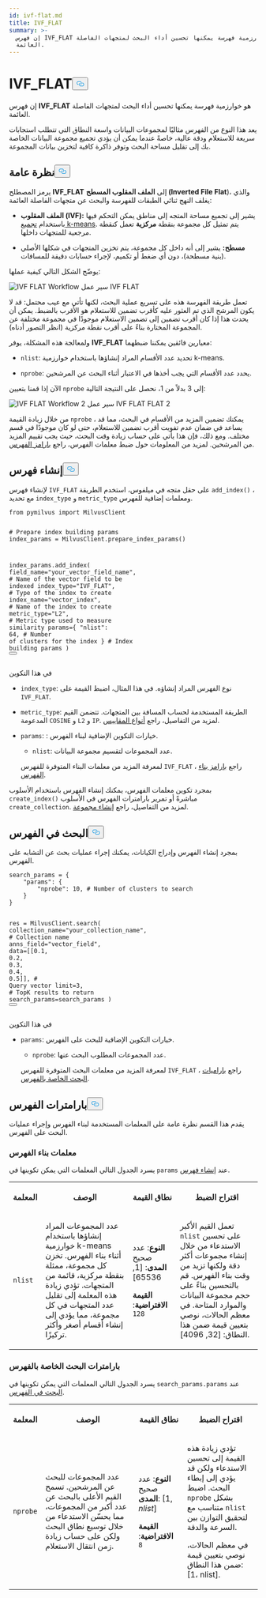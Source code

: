 ```yaml
---
id: ivf-flat.md
title: IVF_FLAT
summary: >-
  إن فهرس IVF_FLAT هو خوارزمية فهرسة يمكنها تحسين أداء البحث لمتجهات الفاصلة
  العائمة.
---
```

<h1 id="IVFFLAT" class="common-anchor-header">IVF_FLAT<button data-href="#IVFFLAT" class="anchor-icon" translate="no">
      <svg translate="no"
        aria-hidden="true"
        focusable="false"
        height="20"
        version="1.1"
        viewBox="0 0 16 16"
        width="16"
      >
        <path
          fill="#0092E4"
          fill-rule="evenodd"
          d="M4 9h1v1H4c-1.5 0-3-1.69-3-3.5S2.55 3 4 3h4c1.45 0 3 1.69 3 3.5 0 1.41-.91 2.72-2 3.25V8.59c.58-.45 1-1.27 1-2.09C10 5.22 8.98 4 8 4H4c-.98 0-2 1.22-2 2.5S3 9 4 9zm9-3h-1v1h1c1 0 2 1.22 2 2.5S13.98 12 13 12H9c-.98 0-2-1.22-2-2.5 0-.83.42-1.64 1-2.09V6.25c-1.09.53-2 1.84-2 3.25C6 11.31 7.55 13 9 13h4c1.45 0 3-1.69 3-3.5S14.5 6 13 6z"
        ></path>
      </svg>
    </button></h1><p>إن فهرس <strong>IVF_FLAT</strong> هو خوارزمية فهرسة يمكنها تحسين أداء البحث لمتجهات الفاصلة العائمة.</p>
<p>يعد هذا النوع من الفهرس مثاليًا لمجموعات البيانات واسعة النطاق التي تتطلب استجابات سريعة للاستعلام ودقة عالية، خاصةً عندما يمكن أن يؤدي تجميع مجموعة البيانات الخاصة بك إلى تقليل مساحة البحث وتوفر ذاكرة كافية لتخزين بيانات المجموعة.</p>
<h2 id="Overview" class="common-anchor-header">نظرة عامة<button data-href="#Overview" class="anchor-icon" translate="no">
      <svg translate="no"
        aria-hidden="true"
        focusable="false"
        height="20"
        version="1.1"
        viewBox="0 0 16 16"
        width="16"
      >
        <path
          fill="#0092E4"
          fill-rule="evenodd"
          d="M4 9h1v1H4c-1.5 0-3-1.69-3-3.5S2.55 3 4 3h4c1.45 0 3 1.69 3 3.5 0 1.41-.91 2.72-2 3.25V8.59c.58-.45 1-1.27 1-2.09C10 5.22 8.98 4 8 4H4c-.98 0-2 1.22-2 2.5S3 9 4 9zm9-3h-1v1h1c1 0 2 1.22 2 2.5S13.98 12 13 12H9c-.98 0-2-1.22-2-2.5 0-.83.42-1.64 1-2.09V6.25c-1.09.53-2 1.84-2 3.25C6 11.31 7.55 13 9 13h4c1.45 0 3-1.69 3-3.5S14.5 6 13 6z"
        ></path>
      </svg>
    </button></h2><p>يرمز المصطلح <strong>IVF_FLAT</strong> إلى <strong>الملف المقلوب المسطح (Inverted File Flat</strong>)، والذي يغلف النهج ثنائي الطبقات للفهرسة والبحث عن متجهات الفاصلة العائمة:</p>
<ul>
<li><p><strong>الملف المقلوب (IVF):</strong> يشير إلى تجميع مساحة المتجه إلى مناطق يمكن التحكم فيها باستخدام <a href="https://en.wikipedia.org/wiki/K-means_clustering">تجميع k-means</a>. يتم تمثيل كل مجموعة بنقطة <strong>مركزية</strong> تعمل كنقطة مرجعية للمتجهات داخلها.</p></li>
<li><p><strong>مسطح:</strong> يشير إلى أنه داخل كل مجموعة، يتم تخزين المتجهات في شكلها الأصلي (بنية مسطحة)، دون أي ضغط أو تكميم، لإجراء حسابات دقيقة للمسافات.</p></li>
</ul>
<p>يوضّح الشكل التالي كيفية عملها:</p>
<p>
  
   <span class="img-wrapper"> <img translate="no" src="/docs/v2.5.x/assets/IVF-FLAT-workflow.png" alt="IVF FLAT Workflow" class="doc-image" id="ivf-flat-workflow" />
   </span> <span class="img-wrapper"> <span>سير عمل IVF FLAT</span> </span></p>
<p>تعمل طريقة الفهرسة هذه على تسريع عملية البحث، لكنها تأتي مع عيب محتمل: قد لا يكون المرشح الذي تم العثور عليه كأقرب تضمين للاستعلام هو الأقرب بالضبط. يمكن أن يحدث هذا إذا كان أقرب تضمين إلى تضمين الاستعلام موجودًا في مجموعة مختلفة عن المجموعة المختارة بناءً على أقرب نقطة مركزية (انظر التصور أدناه).</p>
<p>ولمعالجة هذه المشكلة، يوفر <strong>IVF_FLAT</strong> معيارين فائقين يمكننا ضبطهما:</p>
<ul>
<li><p><code translate="no">nlist</code>: تحديد عدد الأقسام المراد إنشاؤها باستخدام خوارزمية k-means.</p></li>
<li><p><code translate="no">nprobe</code>: يحدد عدد الأقسام التي يجب أخذها في الاعتبار أثناء البحث عن المرشحين.</p></li>
</ul>
<p>الآن إذا قمنا بتعيين <code translate="no">nprobe</code> إلى 3 بدلاً من 1، نحصل على النتيجة التالية:</p>
<p>
  
   <span class="img-wrapper"> <img translate="no" src="/docs/v2.5.x/assets/IVF-FLAT-workflow-2.png" alt="IVF FLAT Workflow 2" class="doc-image" id="ivf-flat-workflow-2" />
   </span> <span class="img-wrapper"> <span>سير عمل IVF FLAT FLAT 2</span> </span></p>
<p>من خلال زيادة القيمة <code translate="no">nprobe</code> ، يمكنك تضمين المزيد من الأقسام في البحث، مما قد يساعد في ضمان عدم تفويت أقرب تضمين للاستعلام، حتى لو كان موجودًا في قسم مختلف. ومع ذلك، فإن هذا يأتي على حساب زيادة وقت البحث، حيث يجب تقييم المزيد من المرشحين. لمزيد من المعلومات حول ضبط معلمات الفهرس، راجع <a href="/docs/ar/ivf-flat.md#Index-params">بارامز الفهرس</a>.</p>
<h2 id="Build-index" class="common-anchor-header">إنشاء فهرس<button data-href="#Build-index" class="anchor-icon" translate="no">
      <svg translate="no"
        aria-hidden="true"
        focusable="false"
        height="20"
        version="1.1"
        viewBox="0 0 16 16"
        width="16"
      >
        <path
          fill="#0092E4"
          fill-rule="evenodd"
          d="M4 9h1v1H4c-1.5 0-3-1.69-3-3.5S2.55 3 4 3h4c1.45 0 3 1.69 3 3.5 0 1.41-.91 2.72-2 3.25V8.59c.58-.45 1-1.27 1-2.09C10 5.22 8.98 4 8 4H4c-.98 0-2 1.22-2 2.5S3 9 4 9zm9-3h-1v1h1c1 0 2 1.22 2 2.5S13.98 12 13 12H9c-.98 0-2-1.22-2-2.5 0-.83.42-1.64 1-2.09V6.25c-1.09.53-2 1.84-2 3.25C6 11.31 7.55 13 9 13h4c1.45 0 3-1.69 3-3.5S14.5 6 13 6z"
        ></path>
      </svg>
    </button></h2><p>لإنشاء فهرس <code translate="no">IVF_FLAT</code> على حقل متجه في ميلفوس، استخدم الطريقة <code translate="no">add_index()</code> ، مع تحديد <code translate="no">index_type</code> و <code translate="no">metric_type</code> ومعلمات إضافية للفهرس.</p>
<pre><code translate="no" class="language-python"><span class="hljs-keyword">from</span> pymilvus <span class="hljs-keyword">import</span> MilvusClient

<span class="hljs-comment"># Prepare index building params</span>
index_params = MilvusClient.prepare_index_params()

index_params.add_index(
    field_name=<span class="hljs-string">&quot;your_vector_field_name&quot;</span>, <span class="hljs-comment"># Name of the vector field to be indexed</span>
    index_type=<span class="hljs-string">&quot;IVF_FLAT&quot;</span>, <span class="hljs-comment"># Type of the index to create</span>
    index_name=<span class="hljs-string">&quot;vector_index&quot;</span>, <span class="hljs-comment"># Name of the index to create</span>
    metric_type=<span class="hljs-string">&quot;L2&quot;</span>, <span class="hljs-comment"># Metric type used to measure similarity</span>
    params={
        <span class="hljs-string">&quot;nlist&quot;</span>: <span class="hljs-number">64</span>, <span class="hljs-comment"># Number of clusters for the index</span>
    } <span class="hljs-comment"># Index building params</span>
)
<button class="copy-code-btn"></button></code></pre>
<p>في هذا التكوين</p>
<ul>
<li><p><code translate="no">index_type</code>: نوع الفهرس المراد إنشاؤه. في هذا المثال، اضبط القيمة على <code translate="no">IVF_FLAT</code>.</p></li>
<li><p><code translate="no">metric_type</code>: الطريقة المستخدمة لحساب المسافة بين المتجهات. تتضمن القيم المدعومة <code translate="no">COSINE</code> و <code translate="no">L2</code> و <code translate="no">IP</code>. لمزيد من التفاصيل، راجع <a href="/docs/ar/metric.md">أنواع المقاييس</a>.</p></li>
<li><p><code translate="no">params</code>: : خيارات التكوين الإضافية لبناء الفهرس.</p>
<ul>
<li><code translate="no">nlist</code>: عدد المجموعات لتقسيم مجموعة البيانات.</li>
</ul>
<p>لمعرفة المزيد من معلمات البناء المتوفرة للفهرس <code translate="no">IVF_FLAT</code> ، راجع <a href="/docs/ar/ivf-flat.md#Index-building-params">بارامز بناء الفهرس</a>.</p></li>
</ul>
<p>بمجرد تكوين معلمات الفهرس، يمكنك إنشاء الفهرس باستخدام الأسلوب <code translate="no">create_index()</code> مباشرةً أو تمرير بارامترات الفهرس في الأسلوب <code translate="no">create_collection</code>. لمزيد من التفاصيل، راجع <a href="/docs/ar/create-collection.md">إنشاء مجموعة</a>.</p>
<h2 id="Search-on-index" class="common-anchor-header">البحث في الفهرس<button data-href="#Search-on-index" class="anchor-icon" translate="no">
      <svg translate="no"
        aria-hidden="true"
        focusable="false"
        height="20"
        version="1.1"
        viewBox="0 0 16 16"
        width="16"
      >
        <path
          fill="#0092E4"
          fill-rule="evenodd"
          d="M4 9h1v1H4c-1.5 0-3-1.69-3-3.5S2.55 3 4 3h4c1.45 0 3 1.69 3 3.5 0 1.41-.91 2.72-2 3.25V8.59c.58-.45 1-1.27 1-2.09C10 5.22 8.98 4 8 4H4c-.98 0-2 1.22-2 2.5S3 9 4 9zm9-3h-1v1h1c1 0 2 1.22 2 2.5S13.98 12 13 12H9c-.98 0-2-1.22-2-2.5 0-.83.42-1.64 1-2.09V6.25c-1.09.53-2 1.84-2 3.25C6 11.31 7.55 13 9 13h4c1.45 0 3-1.69 3-3.5S14.5 6 13 6z"
        ></path>
      </svg>
    </button></h2><p>بمجرد إنشاء الفهرس وإدراج الكيانات، يمكنك إجراء عمليات بحث عن التشابه على الفهرس.</p>
<pre><code translate="no" class="language-python">search_params = {
    <span class="hljs-string">&quot;params&quot;</span>: {
        <span class="hljs-string">&quot;nprobe&quot;</span>: <span class="hljs-number">10</span>, <span class="hljs-comment"># Number of clusters to search</span>
    }
}

res = MilvusClient.search(
    collection_name=<span class="hljs-string">&quot;your_collection_name&quot;</span>, <span class="hljs-comment"># Collection name</span>
    anns_field=<span class="hljs-string">&quot;vector_field&quot;</span>,
    data=[[<span class="hljs-number">0.1</span>, <span class="hljs-number">0.2</span>, <span class="hljs-number">0.3</span>, <span class="hljs-number">0.4</span>, <span class="hljs-number">0.5</span>]],  <span class="hljs-comment"># Query vector</span>
    limit=<span class="hljs-number">3</span>,  <span class="hljs-comment"># TopK results to return</span>
    search_params=search_params
)
<button class="copy-code-btn"></button></code></pre>
<p>في هذا التكوين</p>
<ul>
<li><p><code translate="no">params</code>: خيارات التكوين الإضافية للبحث على الفهرس.</p>
<ul>
<li><code translate="no">nprobe</code>: عدد المجموعات المطلوب البحث عنها.</li>
</ul>
<p>لمعرفة المزيد من معلمات البحث المتوفرة للفهرس <code translate="no">IVF_FLAT</code> ، راجع <a href="/docs/ar/ivf-flat.md#Index-specific-search-params">باراميات البحث الخاصة بالفهرس</a>.</p></li>
</ul>
<h2 id="Index-params" class="common-anchor-header">بارامترات الفهرس<button data-href="#Index-params" class="anchor-icon" translate="no">
      <svg translate="no"
        aria-hidden="true"
        focusable="false"
        height="20"
        version="1.1"
        viewBox="0 0 16 16"
        width="16"
      >
        <path
          fill="#0092E4"
          fill-rule="evenodd"
          d="M4 9h1v1H4c-1.5 0-3-1.69-3-3.5S2.55 3 4 3h4c1.45 0 3 1.69 3 3.5 0 1.41-.91 2.72-2 3.25V8.59c.58-.45 1-1.27 1-2.09C10 5.22 8.98 4 8 4H4c-.98 0-2 1.22-2 2.5S3 9 4 9zm9-3h-1v1h1c1 0 2 1.22 2 2.5S13.98 12 13 12H9c-.98 0-2-1.22-2-2.5 0-.83.42-1.64 1-2.09V6.25c-1.09.53-2 1.84-2 3.25C6 11.31 7.55 13 9 13h4c1.45 0 3-1.69 3-3.5S14.5 6 13 6z"
        ></path>
      </svg>
    </button></h2><p>يقدم هذا القسم نظرة عامة على المعلمات المستخدمة لبناء الفهرس وإجراء عمليات البحث على الفهرس.</p>
<h3 id="Index-building-params" class="common-anchor-header">معلمات بناء الفهرس</h3><p>يسرد الجدول التالي المعلمات التي يمكن تكوينها في <code translate="no">params</code> عند <a href="/docs/ar/ivf-flat.md#Build-index">إنشاء فهرس</a>.</p>
<table>
   <tr>
     <th><p>المعلمة</p></th>
     <th><p>الوصف</p></th>
     <th><p>نطاق القيمة</p></th>
     <th><p>اقتراح الضبط</p></th>
   </tr>
   <tr>
     <td><p><code translate="no">nlist</code></p></td>
     <td><p>عدد المجموعات المراد إنشاؤها باستخدام خوارزمية k-means أثناء بناء الفهرس. تخزن كل مجموعة، ممثلة بنقطة مركزية، قائمة من المتجهات. تؤدي زيادة هذه المعلمة إلى تقليل عدد المتجهات في كل مجموعة، مما يؤدي إلى إنشاء أقسام أصغر وأكثر تركيزًا.</p></td>
     <td><p><strong>النوع</strong>: عدد صحيح <strong>المدى</strong>: [1, 65536]</p><p><strong>القيمة الافتراضية</strong>: <code translate="no">128</code></p></td>
     <td><p>تعمل القيم الأكبر <code translate="no">nlist</code> على تحسين الاستدعاء من خلال إنشاء مجموعات أكثر دقة ولكنها تزيد من وقت بناء الفهرس. قم بالتحسين بناءً على حجم مجموعة البيانات والموارد المتاحة. في معظم الحالات، نوصي بتعيين قيمة ضمن هذا النطاق: [32, 4096].</p></td>
   </tr>
</table>
<h3 id="Index-specific-search-params" class="common-anchor-header">بارامترات البحث الخاصة بالفهرس</h3><p>يسرد الجدول التالي المعلمات التي يمكن تكوينها في <code translate="no">search_params.params</code> عند <a href="/docs/ar/ivf-flat.md#Search-on-index">البحث في الفهرس</a>.</p>
<table>
   <tr>
     <th><p>المعلمة</p></th>
     <th><p>الوصف</p></th>
     <th><p>نطاق القيمة</p></th>
     <th><p>اقتراح الضبط</p></th>
   </tr>
   <tr>
     <td><p><code translate="no">nprobe</code></p></td>
     <td><p>عدد المجموعات للبحث عن المرشحين. تسمح القيم الأعلى بالبحث عن عدد أكبر من المجموعات، مما يحسّن الاستدعاء من خلال توسيع نطاق البحث ولكن على حساب زيادة زمن انتقال الاستعلام.</p></td>
     <td><p><strong>النوع</strong>: عدد صحيح <strong>المدى</strong>: [1, <em>nlist</em>]</p><p><strong>القيمة الافتراضية</strong>: <code translate="no">8</code></p></td>
     <td><p>تؤدي زيادة هذه القيمة إلى تحسين الاستدعاء ولكن قد يؤدي إلى إبطاء البحث. اضبط <code translate="no">nprobe</code> بشكل متناسب مع <code translate="no">nlist</code> لتحقيق التوازن بين السرعة والدقة.</p><p>في معظم الحالات، نوصي بتعيين قيمة ضمن هذا النطاق: [1، nlist].</p></td>
   </tr>
</table>
